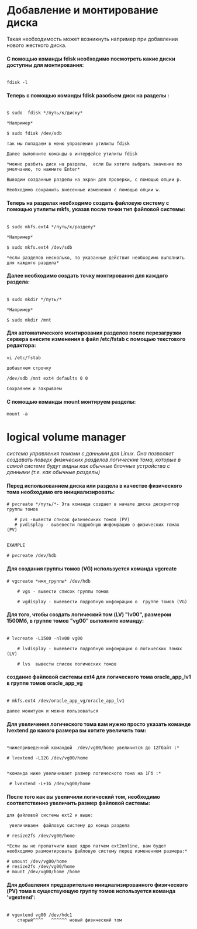# Добавление и монтирование диска

Такая необходимость может возникнуть например при добавлении нового жесткого диска.

#### С помощью команды fdisk необходимо посмотреть какие диски доступны для монтирования:
```

fdisk -l
```

#### Теперь с помощью команды fdisk разобьем диск на разделы :
```

$ sudo  fdisk */путь/к/диску*

*Например*

$ sudo fdisk /dev/sdb

так мы попадаем в меню управления утилиты fdisk

Далее выполните команды в интерфейсе утилиты fdisk

*можно разбить диск на разделы,  если Вы хотите выбрать значение по умолчанию, то нажмите Enter*

Выводим созданные разделы на экран для проверки, с помощью опции p.

Необходимо сохранить внесенные изменения с помощью опции w.
```

#### Теперь на разделах необходимо создать файловую систему с помощью утилиты mkfs, указав после точки тип файловой системы:
```

$ sudo mkfs.ext4 */путь/к/разделу*

*Например*

$ sudo mkfs.ext4 /dev/sdb

*если разделов несколько, то указанные действия необходимо выполнить  для каждого раздела*
```

#### Далее необходимо создать точку монтирования для каждого раздела:
```

$ sudo mkdir */путь/*

*Например*

$ sudo mkdir /mnt
```

#### Для автоматического монтирования разделов после перезагрузки сервера внесите изменения в файл /etc/fstab с помощью текстового редактора:
```
vi /etc/fstab

добавляем строчку

/dev/sdb /mnt ext4 defaults 0 0

Сохраянем и закрываем
```
#### С помощью команды mount монтируем разделы:
```
mount -a
```



# logical volume manager
 *система управления томами с данными для Linux. Она позволяет создавать поверх физических разделов логические тома, которые в самой системе будут видны как обычные блочные устройства с данными (т.е. как обычные разделы)*

 #### Перед использованием диска или раздела в качестве физического тома необходимо его инициализировать:

 ```
 # pvcreate */путь/*- Эта команда создает в начале диска дескриптор группы томов

    # pvs -вывести список физичесиких томов (PV)
    # pvdisplay - вывевести подробную инфомрацию о физических томах (PV)


EXAMPLE

# pvcreate /dev/hdb
```

#### Для создания группы томов (VG) используется команда vgcreate
```
# vgcreate *имя_группы* /dev/hdb

    # vgs - вывести список группы томов

    # vgdisplay - вывевести подробную инфомрацию о  группе томов (VG)
```

#### Для того, чтобы создать логический том (LV) "lv00", размером 1500Мб, в группе томов "vg00" выполните команду:
```

# lvcreate -L1500 -nlv00 vg00

    # lvdisplay - вывевести подробную инфомрацию о логических томах (LV)

    # lvs  вывести список логических томов
```

#### создание файловой системы ext4 для логического тома oracle_app_lv1 в группе томов oracle_app_vg
```

# mkfs.ext4 /dev/oracle_app_vg/oracle_app_lv1

далее монитуем и можно пользоваться
```

#### Для увеличения логического тома вам нужно просто указать команде lvextend до какого размера вы хотите увеличить том:
```

*нижеприведенной командой  /dev/vg00/home увеличится до 12Гбайт :*

# lvextend -L12G /dev/vg00/home


*команда ниже увеличивает размер логического тома на 1Гб :*

 # lvextend -L+1G /dev/vg00/home
```
#### После того как вы увеличили логический том, необходимо соответственно увеличить размер файловой системы:
```
для файловой системы ext2 и выше:

 увеличиваем  файловую систему до конца раздела

# resize2fs /dev/vg00/home

*Если вы не пропатчили ваше ядро патчем ext2online, вам будет необходимо размонтировать файловую систему перед изменением размера:*

# umount /dev/vg00/home
# resize2fs /dev/vg00/home
# mount /dev/vg00/home /home
```

#### Для добавления предварительно инициализированного физического (PV) тома в существующую группу томов используется команда 'vgextend':
```

# vgextend vg00 /dev/hdc1
    старый^^^^   ^^^^^^ новый физический том

```
